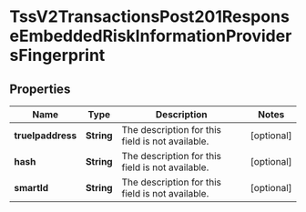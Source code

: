 
# TssV2TransactionsPost201ResponseEmbeddedRiskInformationProvidersFingerprint

## Properties
Name | Type | Description | Notes
------------ | ------------- | ------------- | -------------
**trueIpaddress** | **String** | The description for this field is not available. |  [optional]
**hash** | **String** | The description for this field is not available. |  [optional]
**smartId** | **String** | The description for this field is not available. |  [optional]



